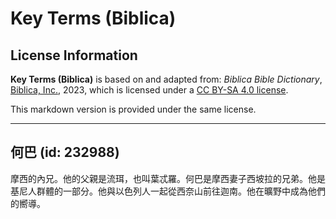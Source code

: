 # Key Terms (Biblica)

## License Information

**Key Terms (Biblica)** is based on and adapted from: _Biblica Bible Dictionary_, [Biblica, Inc.](https://www.biblica.com/), 2023, which is licensed under a [CC BY-SA 4.0 license](https://creativecommons.org/licenses/by-sa/4.0/legalcode.en).

This markdown version is provided under the same license.



--------------------------------

## 何巴 (id: 232988)

摩西的內兄。他的父親是流珥，也叫葉忒羅。何巴是摩西妻子西坡拉的兄弟。他是基尼人群體的一部分。他與以色列人一起從西奈山前往迦南。他在曠野中成為他們的嚮導。


